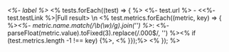 *<%- label %>*
<% tests.forEach((test) => { %>
<%- test.url %> - <<%- test.testLink %>|Full result> \n
<% test.metrics.forEach((metric, key) => { %>*<%- metric.name.match(/\b(\w)/g).join('') %>*: <%- parseFloat(metric.value).toFixed(3).replace(/\.000$/, '') %><% if (test.metrics.length -1 !== key) {%>, <% }});%>
<% }); %>
